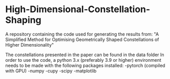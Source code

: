 # High-Dimensional-Constellation-Shaping
A repository containing the code used for generating the results from: "A Simplified Method for Optimising Geometrically Shaped Constellations of Higher Dimensionality"

The constellations presented in the paper can be found in the data folder
In order to use the code, a python 3.x (preferably 3.9 or higher) environment needs to be made with the following packages installed:
-pytorch (compiled with GPU)
-numpy
-cupy
-scipy
-matplotlib
